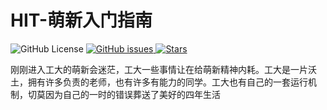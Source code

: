 # HIT-萌新入门指南

![GitHub License](https://img.shields.io/github/license/turturturturtur/Newcomer-s-Guide-to-HIT)
[![GitHub issues](https://img.shields.io/github/issues/turturturturtur/Newcomer-s-Guide-to-HIT?color=blue)
](https://github.com/turturturturtur/Newcomer-s-Guide-to-HIT/issues)
[![Stars](https://img.shields.io/github/stars/PKUFlyingPig/cs-self-learning)](https://img.shields.io/github/stars/turturturturtur/Newcomer-s-Guide-to-HIT?label=Stars)

刚刚进入工大的萌新会迷茫，工大一些事情让在给萌新精神内耗。工大是一片沃土，拥有许多负责的老师，也有许多有能力的同学。工大也有自己的一套运行机制，切莫因为自己的一时的错误葬送了美好的四年生活
